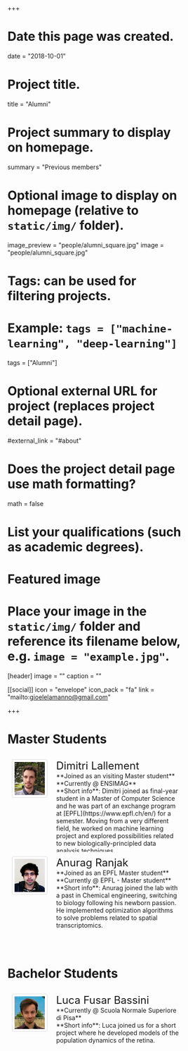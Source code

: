 +++
# Date this page was created.
date = "2018-10-01"

# Project title.
title = "Alumni"

# Project summary to display on homepage.
summary = "Previous members"

# Optional image to display on homepage (relative to `static/img/` folder).
image_preview = "people/alumni_square.jpg"
image = "people/alumni_square.jpg"

# Tags: can be used for filtering projects.
# Example: `tags = ["machine-learning", "deep-learning"]`
tags = ["Alumni"]

# Optional external URL for project (replaces project detail page).
#external_link = "#about"

# Does the project detail page use math formatting?
math = false

# List your qualifications (such as academic degrees).
# Featured image
# Place your image in the `static/img/` folder and reference its filename below, e.g. `image = "example.jpg"`.
[header]
image = ""
caption = ""

[[social]]
icon = "envelope"
icon_pack = "fa"
link = "mailto:gioelelamanno@gmail.com"
 
+++
 
# Master Students



<style>

img.minion {
  border: 1px solid #ddd; /* Gray border */
  border-radius: 4px;  /* Rounded border */
  padding: 5px; /* Some padding */
  width: 175px; /* Set a small width */
}

/* Add a hover effect (blue shadow) */
img.minion:hover {
  box-shadow: 0 0 2px 1px rgba(0, 140, 186, 0.5);
}
* {
  box-sizing: border-box;
}

/* Create two equal columns that floats next to each other */
.column {
  float: left;
  width: 50%;
  padding: 10px;
  height: 220px; /* Should be removed. Only for demonstration */
}

/* Clear floats after the columns */
.row:after {
  content: "";
  display: table;
  clear: both;
}
</style>

<body>
    <div class="row">
        <div class="column" style="width: 25%;">
            <a target="_blank" href="/img/dimitri_square.jpg">
                <img class="minion" src="/img/people/dimitri_square.jpg" alt="Dimitri">
            </a>
        </div>
        <div class="column" style="width: 75%;">
            <font size="+2"> Dimitri Lallement</font><br> 
            **Joined as an visiting Master student** <br>
            **Currently @ ENSIMAG** <br>
            **Short info**: Dimitri joined as final-year student in a Master of Computer Science and he was part of an exchange program at [EPFL](https://www.epfl.ch/en/) for a semester. Moving from a very different field, he worked on machine learning project and explored possibilities related to new biologically-principled data analysis techniques.
        </div>
    </div>
    <div class="row">
        <div class="column" style="width: 25%;">
            <a target="_blank" href="/img/people/anurag_square.jpg">
                <img class="minion" src="/img/people/anurag_square.jpg" alt="Anurag">
            </a>
        </div>
        <div class="column" style="width: 75%;">
            <font size="+2"> Anurag Ranjak </font><br>
            **Joined as an EPFL Master student** <br>
            **Currently @ EPFL - Master student** <br>
            **Short info**: Anurag joined the lab with a past in Chemical engineering, switching to biology following his newborn passion. He implemented optimization algorithms to solve problems related to spatial transcriptomics.
        </div>
    </div>
</body>

# Bachelor Students



<body>
<div class="row">
    <div class="column" style="width: 25%;">
        <a target="_blank" href="/img/people/luca_square.jpg">
            <img class="minion" src="/img/people/luca_square.jpg" alt="Luca">
        </a>
    </div>
    <div class="column" style="width: 75%;">
        <font size="+2"> Luca Fusar Bassini </font><br>
        **Currently @ Scuola Normale Superiore di Pisa** <br>
        **Short info**: Luca joined us for a short project where he developed models of the population dynamics of the retina.
    </div>
</div>
</body>